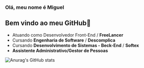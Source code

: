 ### Olá, meu nome é Miguel
## Bem vindo ao meu GitHub👋

- Atuando como Desenvolvedor Front-End / **FreeLancer**
- Cursando **Engenharia de Software** / **Descomplica**
- Cursando **Desenvolvimento de Sistemas - Beck-End** / **Softex**
-  **Assistente Administrativo/Gestor de Pessoas**

![Anurag's GitHub stats](https://github-readme-stats.vercel.app/api?username=Miguel-Santana&show_icons=true&theme=radical)


